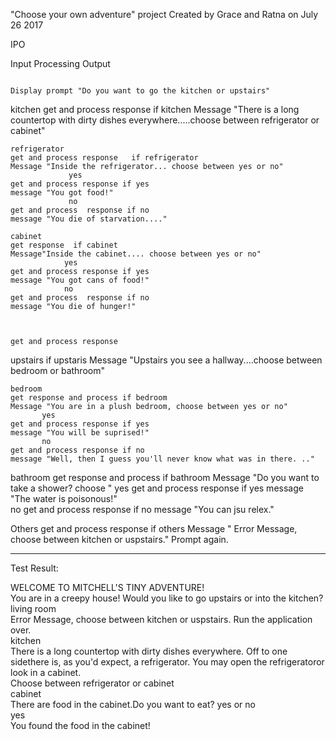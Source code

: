 "Choose your own adventure" project
Created by Grace and Ratna on July 26 2017



IPO

Input                                                                                                                                                                         Processing                                                                                                                     Output 


																																							Display prompt "Do you want to go the kitchen or upstairs"
                                                                                                        
kitchen                                                                                                                                 get and process response
                                                                                                                                                      if kitchen 																		Message "There is a long countertop with dirty dishes everywhere.....choose between refrigerator or cabinet"



                                       
    refrigerator                                                                                                                  get and process response   if refrigerator                                                                           Message "Inside the refrigerator... choose between yes or no"
                 yes                                                                                      		            	            		get and process response if yes																	message "You got food!"
                 no                                                            					           		      		get and process  response if no 																	message "You die of starvation...."    
                                                                                                                                                     
    cabinet		                                                                                                                get response  if cabinet															Message"Inside the cabinet.... choose between yes or no"
             	yes																	       get and process response if yes																	message "You got cans of food!"
                no                                                  										       get and process  response if no 																	message "You die of hunger!"
   

																		get and process response
upstairs                                                                                                                               if upstaris 																		Message "Upstairs you see a hallway....choose between bedroom or bathroom"
                                                                                                                              
                  			
           																	


    bedroom                                                                                                                     get response and process if bedroom									              Message "You are in a plush bedroom, choose between yes or no"
 		   yes															     get and process response if yes																		message "You will be suprised!"								
		   no															     get and process response if no																		message "Well, then I guess you'll never know what was in there. .."
                 


  bathroom 					                                                                          get response and process if bathroom                                                                                       Message "Do you want to take a shower? choose "
  		   yes															     get and process response if yes																		message "The water is poisonous!"								
		   no															     get and process response if no																		message "You can jsu relex."           
 
Others                                           										get and process response  if others													Message " Error Message, choose between kitchen or uspstairs." Prompt again.


***
Test Result:

WELCOME TO MITCHELL'S TINY ADVENTURE!   
You are in a creepy house!  Would you like to go upstairs or into the kitchen?       
living room       
Error Message, choose between kitchen or uspstairs. Run the application over.              
kitchen             
There is a long countertop with dirty dishes everywhere.  Off to one sidethere is, as you'd expect, a refrigerator. You may open the refrigeratoror look in a cabinet.       
Choose between refrigerator or cabinet                
cabinet               
There are food in the cabinet.Do you want to eat? yes or no                 
yes                       
You found the food in the cabinet!           
